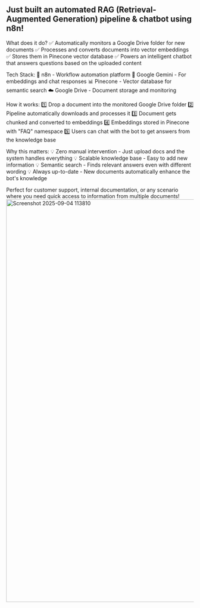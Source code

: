## Just built an automated RAG (Retrieval-Augmented Generation) pipeline & chatbot using n8n!

What does it do?
✅ Automatically monitors a Google Drive folder for new documents
✅ Processes and converts documents into vector embeddings
✅ Stores them in Pinecone vector database
✅ Powers an intelligent chatbot that answers questions based on the uploaded content

Tech Stack:
🔧 n8n - Workflow automation platform
🤖 Google Gemini - For embeddings and chat responses
📊 Pinecone - Vector database for semantic search
☁️ Google Drive - Document storage and monitoring

How it works:
1️⃣ Drop a document into the monitored Google Drive folder
2️⃣ Pipeline automatically downloads and processes it
3️⃣ Document gets chunked and converted to embeddings
4️⃣ Embeddings stored in Pinecone with "FAQ" namespace
5️⃣ Users can chat with the bot to get answers from the knowledge base

Why this matters:
💡 Zero manual intervention - Just upload docs and the system handles everything
💡 Scalable knowledge base - Easy to add new information
💡 Semantic search - Finds relevant answers even with different wording
💡 Always up-to-date - New documents automatically enhance the bot's knowledge

Perfect for customer support, internal documentation, or any scenario where you need quick access to information from multiple documents!
<img width="1920" height="1080" alt="Screenshot 2025-09-04 113810" src="https://github.com/user-attachments/assets/e27219de-9d63-4cbd-bb6b-8aeedaae8e18" />
